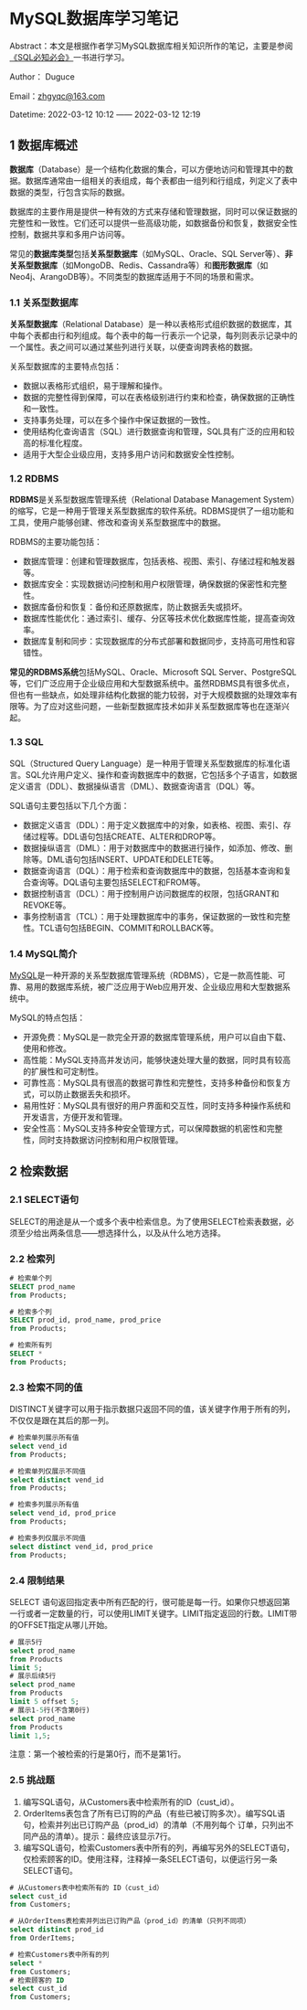 # MySQL数据库学习笔记

Abstract：本文是根据作者学习MySQL数据库相关知识所作的笔记，主要是参阅[《SQL必知必会》](https://forta.com/books/0135182794/)一书进行学习。

Author： Duguce

Email：zhgyqc@163.com

Datetime:  2022-03-12 10:12 —— 2022-03-12 12:19

## 1 数据库概述

**数据库**（Database）是一个结构化数据的集合，可以方便地访问和管理其中的数据。数据库通常由一组相关的表组成，每个表都由一组列和行组成，列定义了表中数据的类型，行包含实际的数据。

数据库的主要作用是提供一种有效的方式来存储和管理数据，同时可以保证数据的完整性和一致性。它们还可以提供一些高级功能，如数据备份和恢复，数据安全性控制，数据共享和多用户访问等。

常见的**数据库类型**包括**关系型数据库**（如MySQL、Oracle、SQL Server等）、**非关系型数据库**（如MongoDB、Redis、Cassandra等）和**图形数据库**（如Neo4j、ArangoDB等）。不同类型的数据库适用于不同的场景和需求。

### 1.1 关系型数据库

**关系型数据库**（Relational Database）是一种以表格形式组织数据的数据库，其中每个表都由行和列组成。每个表中的每一行表示一个记录，每列则表示记录中的一个属性。表之间可以通过某些列进行关联，以便查询跨表格的数据。

关系型数据库的主要特点包括：

- 数据以表格形式组织，易于理解和操作。
- 数据的完整性得到保障，可以在表格级别进行约束和检查，确保数据的正确性和一致性。
- 支持事务处理，可以在多个操作中保证数据的一致性。
- 使用结构化查询语言（SQL）进行数据查询和管理，SQL具有广泛的应用和较高的标准化程度。
- 适用于大型企业级应用，支持多用户访问和数据安全性控制。

### 1.2 RDBMS

**RDBMS**是关系型数据库管理系统（Relational Database Management System）的缩写，它是一种用于管理关系型数据库的软件系统。RDBMS提供了一组功能和工具，使用户能够创建、修改和查询关系型数据库中的数据。

RDBMS的主要功能包括：

- 数据库管理：创建和管理数据库，包括表格、视图、索引、存储过程和触发器等。
- 数据库安全：实现数据访问控制和用户权限管理，确保数据的保密性和完整性。
- 数据库备份和恢复：备份和还原数据库，防止数据丢失或损坏。
- 数据库性能优化：通过索引、缓存、分区等技术优化数据库性能，提高查询效率。
- 数据库复制和同步：实现数据库的分布式部署和数据同步，支持高可用性和容错性。

**常见的RDBMS系统**包括MySQL、Oracle、Microsoft SQL Server、PostgreSQL等，它们广泛应用于企业级应用和大型数据系统中。虽然RDBMS具有很多优点，但也有一些缺点，如处理非结构化数据的能力较弱，对于大规模数据的处理效率有限等。为了应对这些问题，一些新型数据库技术如非关系型数据库等也在逐渐兴起。

### 1.3 SQL

SQL（Structured Query Language）是一种用于管理关系型数据库的标准化语言。SQL允许用户定义、操作和查询数据库中的数据，它包括多个子语言，如数据定义语言（DDL）、数据操纵语言（DML）、数据查询语言（DQL）等。

SQL语句主要包括以下几个方面：

- 数据定义语言（DDL）：用于定义数据库中的对象，如表格、视图、索引、存储过程等。DDL语句包括CREATE、ALTER和DROP等。
- 数据操纵语言（DML）：用于对数据库中的数据进行操作，如添加、修改、删除等。DML语句包括INSERT、UPDATE和DELETE等。
- 数据查询语言（DQL）：用于检索和查询数据库中的数据，包括基本查询和复合查询等。DQL语句主要包括SELECT和FROM等。
- 数据控制语言（DCL）：用于控制用户访问数据库的权限，包括GRANT和REVOKE等。
- 事务控制语言（TCL）：用于处理数据库中的事务，保证数据的一致性和完整性。TCL语句包括BEGIN、COMMIT和ROLLBACK等。

### 1.4 MySQL简介

[MySQL](https://www.mysql.com/)是一种开源的关系型数据库管理系统（RDBMS），它是一款高性能、可靠、易用的数据库系统，被广泛应用于Web应用开发、企业级应用和大型数据系统中。

MySQL的特点包括：

- 开源免费：MySQL是一款完全开源的数据库管理系统，用户可以自由下载、使用和修改。
- 高性能：MySQL支持高并发访问，能够快速处理大量的数据，同时具有较高的扩展性和可定制性。
- 可靠性高：MySQL具有很高的数据可靠性和完整性，支持多种备份和恢复方式，可以防止数据丢失和损坏。
- 易用性好：MySQL具有很好的用户界面和交互性，同时支持多种操作系统和开发语言，方便开发和管理。
- 安全性高：MySQL支持多种安全管理方式，可以保障数据的机密性和完整性，同时支持数据访问控制和用户权限管理。

## 2 检索数据

### 2.1 SELECT语句

SELECT的用途是从一个或多个表中检索信息。为了使用SELECT检索表数据，必须至少给出两条信息——想选择什么，以及从什么地方选择。

### 2.2 检索列

```sql
# 检索单个列
SELECT prod_name
from Products;

# 检索多个列
SELECT prod_id, prod_name, prod_price
from Products;

# 检索所有列
SELECT *
from Products;
```

### 2.3 检索不同的值

DISTINCT关键字可以用于指示数据只返回不同的值，该关键字作用于所有的列，不仅仅是跟在其后的那一列。

```sql
# 检索单列展示所有值
select vend_id
from Products;

# 检索单列仅展示不同值
select distinct vend_id
from Products;

# 检索多列展示所有值
select vend_id, prod_price
from Products;

# 检索多列仅展示不同值
select distinct vend_id, prod_price
from Products;
```

### 2.4 限制结果

SELECT 语句返回指定表中所有匹配的行，很可能是每一行。如果你只想返回第一行或者一定数量的行，可以使用LIMIT关键字。LIMIT指定返回的行数。LIMIT带的OFFSET指定从哪儿开始。

```sql
# 展示5行
select prod_name
from Products
limit 5;
# 展示后续5行
select prod_name
from Products
limit 5 offset 5;
# 展示1-5行(不含第0行)
select prod_name
from Products
limit 1,5;
```

注意：第一个被检索的行是第0行，而不是第1行。

### 2.5 挑战题

1. 编写SQL语句，从Customers表中检索所有的ID（cust_id）。 
2. OrderItems表包含了所有已订购的产品（有些已被订购多次）。编写SQL语句，检索并列出已订购产品（prod_id）的清单（不用列每个 订单，只列出不同产品的清单）。提示：最终应该显示7行。
3. 编写SQL语句，检索Customers表中所有的列，再编写另外的SELECT语句，仅检索顾客的ID。使用注释，注释掉一条SELECT语句，以便运行另一条SELECT语句。

```sql
# 从Customers表中检索所有的 ID（cust_id）
select cust_id
from Customers;

# 从OrderItems表检索并列出已订购产品（prod_id）的清单（只列不同项）
select distinct prod_id
from OrderItems;

# 检索Customers表中所有的列
select *
from Customers;
# 检索顾客的 ID
select cust_id
from Customers;
```

